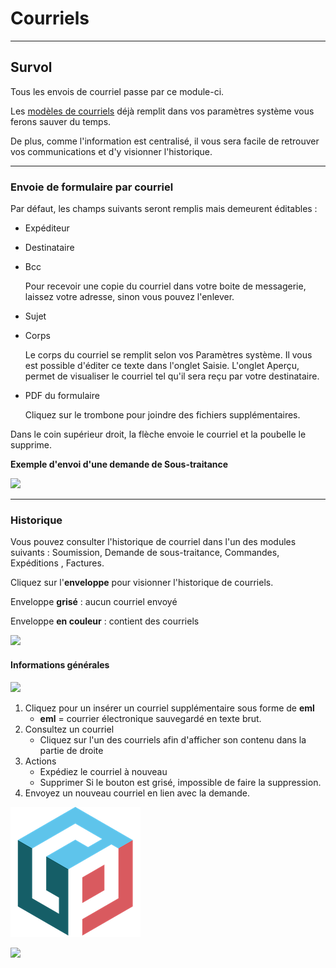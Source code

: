 # Courriels

---

## Survol

Tous les envois de courriel passe par ce module-ci.

Les [modèles de courriels](https://app.clickup.com/9017115504/v/dc/8cqcgvg-21377/8cqcgvg-17537?block=block-0c182199-7d5a-4d2d-9e9b-23375e477919) déjà remplit dans vos paramètres système vous ferons sauver du temps.

De plus, comme l'information est centralisé, il vous sera facile de retrouver vos communications et d'y visionner l'historique.

---

### Envoie de formulaire par courriel

Par défaut, les champs suivants seront remplis mais demeurent éditables :

- Expéditeur
- Destinataire
- Bcc

  Pour recevoir une copie du courriel dans votre boite de messagerie, laissez votre adresse, sinon vous pouvez l'enlever.

- Sujet
- Corps

  Le corps du courriel se remplit selon vos Paramètres système. Il vous est possible d'éditer ce texte dans l'onglet Saisie. L'onglet Aperçu, permet de visualiser le courriel tel qu'il sera reçu par votre destinataire.

- PDF du formulaire

  Cliquez sur le trombone pour joindre des fichiers supplémentaires.

Dans le coin supérieur droit, la flèche envoie le courriel et la poubelle le supprime.

**Exemple d'envoi d'une demande de Sous-traitance**

![](https://t9017115504.p.clickup-attachments.com/t9017115504/5eb3b4dd-7f12-4539-bea9-209578a903ee/image.png)

---

### Historique

Vous pouvez consulter l'historique de courriel dans l'un des modules suivants : Soumission, Demande de sous-traitance, Commandes, Expéditions , Factures.

Cliquez sur l'**enveloppe** pour visionner l'historique de courriels.

Enveloppe **grisé** : aucun courriel envoyé

Enveloppe **en couleur** : contient des courriels

![](https://t9017115504.p.clickup-attachments.com/t9017115504/9b5ef99d-3b5b-4406-9b53-6e9e216ae4af/Screenshot%202024-07-25%20at%2011.24.24%E2%80%AFAM.png)

#### Informations générales

![](https://t9017115504.p.clickup-attachments.com/t9017115504/d0b92fdb-e0f0-490b-a4af-af55d370c8d5/Screenshot%202024-07-25%20at%2011.53.55%E2%80%AFAM.png)

1. Cliquez pour un insérer un courriel supplémentaire sous forme de **eml**
   - **eml** = courrier électronique sauvegardé en texte brut.
2. Consultez un courriel
   - Cliquez sur l'un des courriels afin d'afficher son contenu dans la partie de droite
3. Actions
   - Expédiez le courriel à nouveau
   - Supprimer
     Si le bouton est grisé, impossible de faire la suppression.
4. Envoyez un nouveau courriel en lien avec la demande.

![](../../static/img/logo.png)


![](https://t9017115504.p.clickup-attachments.com/t9017115504/1501e5a6-b321-474a-abd4-ecf29afa5d46/Screenshot%202024-07-25%20at%201.57.44%E2%80%AFPM.png)

